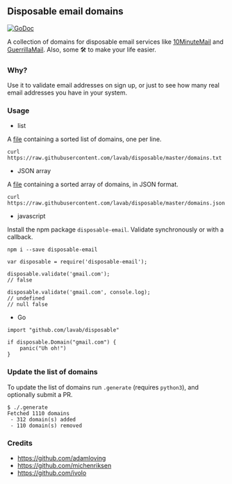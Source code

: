 ## Disposable email domains

[![GoDoc](https://godoc.org/github.com/lavab/disposable?status.svg)](https://godoc.org/github.com/lavab/disposable)

A collection of domains for disposable email services like [10MinuteMail](http://10minutemail.com) and [GuerrillaMail](https://www.guerrillamail.com). Also, some 🛠 to make your life easier.

### Why?

Use it to validate email addresses on sign up, or just to see how many real email addresses you have in your system.

### Usage

* list

A [file](https://raw.githubusercontent.com/lavab/disposable/master/domains.txt)
containing a sorted list of domains, one per line.

```
curl https://raw.githubusercontent.com/lavab/disposable/master/domains.txt
```

* JSON array

A [file](https://raw.githubusercontent.com/lavab/disposable/master/domains.json)
containing a sorted array of domains, in JSON format.

```
curl https://raw.githubusercontent.com/lavab/disposable/master/domains.json
```

* javascript

Install the npm package `disposable-email`. Validate synchronously or with a callback.

```lang=shell
npm i --save disposable-email
```

```lang=javascript
var disposable = require('disposable-email');

disposable.validate('gmail.com');
// false

disposable.validate('gmail.com', console.log);
// undefined
// null false
```

* Go

```lang=go
import "github.com/lavab/disposable"

if disposable.Domain("gmail.com") {
    panic("Uh oh!")
}
```

### Update the list of domains

To update the list of domains run `.generate` (requires `python3`), and optionally submit a PR.

```lang=bash
$ ./.generate
Fetched 1110 domains
 - 312 domain(s) added
 - 110 domain(s) removed
```

### Credits

-	https://github.com/adamloving
-	https://github.com/michenriksen
-	https://github.com/ivolo
